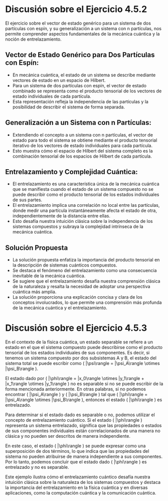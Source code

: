 # Discusión sobre el Ejercicio 4.5.2
El ejercicio sobre el vector de estado genérico para un sistema de dos partículas con espín, y su generalización a un sistema con n partículas, nos permite comprender aspectos fundamentales de la mecánica cuántica y la noción de entrelazamiento.

## Vector de Estado Genérico para Dos Partículas con Espín:
- En mecánica cuántica, el estado de un sistema se describe mediante vectores de estado en un espacio de Hilbert.
- Para un sistema de dos partículas con espín, el vector de estado combinado se representa como el producto tensorial de los vectores de estado individuales de cada partícula.
- Esta representación refleja la independencia de las partículas y la posibilidad de describir el sistema de forma separada.

## Generalización a un Sistema con n Partículas:
- Extendiendo el concepto a un sistema con n partículas, el vector de estado para todo el sistema se obtiene mediante el producto tensorial iterativo de los vectores de estado individuales para cada partícula.
- Esto muestra cómo el espacio de Hilbert del sistema completo es la combinación tensorial de los espacios de Hilbert de cada partícula.

## Entrelazamiento y Complejidad Cuántica:
- El entrelazamiento es una característica única de la mecánica cuántica que se manifiesta cuando el estado de un sistema compuesto no se puede describir como el producto tensorial de los estados individuales de sus partes.
- El entrelazamiento implica una correlación no local entre las partículas, donde medir una partícula instantáneamente afecta el estado de otra, independientemente de la distancia entre ellas.
- Esto desafía nuestra intuición clásica sobre la independencia de los sistemas compuestos y subraya la complejidad intrínseca de la mecánica cuántica.

## Solución Propuesta
- La solución propuesta enfatiza la importancia del producto tensorial en la descripción de sistemas cuánticos compuestos.
- Se destaca el fenómeno del entrelazamiento como una consecuencia inevitable de la mecánica cuántica.
- Se sugiere que el entrelazamiento desafía nuestra comprensión clásica de la naturaleza y resalta la necesidad de adoptar una perspectiva cuántica más amplia.
- La solución proporciona una explicación concisa y clara de los conceptos involucrados, lo que permite una comprensión más profunda de la mecánica cuántica y el entrelazamiento.

# Discusión sobre el Ejercicio 4.5.3
En el contexto de la física cuántica, un estado separable se refiere a un estado en el que el sistema compuesto puede describirse como el producto tensorial de los estados individuales de sus componentes. Es decir, si tenemos un sistema compuesto por dos subsistemas A y B, el estado del sistema total se puede escribir como \( |\psi\rangle = |\psi_A\rangle \otimes |\psi_B\rangle \).

El estado dado por \( |\phi\rangle = |x_0\rangle \otimes |y_1\rangle + |x_1\rangle \otimes |y_1\rangle \) no es separable si no se puede escribir de la forma mencionada anteriormente. En otras palabras, si no podemos encontrar \( |\psi_A\rangle \) y \( |\psi_B\rangle \) tal que \( |\phi\rangle = |\psi_A\rangle \otimes |\psi_B\rangle \), entonces el estado \( |\phi\rangle \) es entrelazado.

Para determinar si el estado dado es separable o no, podemos utilizar el concepto de entrelazamiento cuántico. Si el estado \( |\phi\rangle \) representa un sistema entrelazado, significa que las propiedades o estados de sus componentes individuales están correlacionados de una manera no clásica y no pueden ser descritos de manera independiente.

En este caso, el estado \( |\phi\rangle \) se puede expresar como una superposición de dos términos, lo que indica que las propiedades del sistema no pueden atribuirse de manera independiente a sus componentes. Por lo tanto, podemos concluir que el estado dado \( |\phi\rangle \) es entrelazado y no es separable.

Este ejemplo ilustra cómo el entrelazamiento cuántico desafía nuestra intuición clásica sobre la naturaleza de los sistemas compuestos y destaca la importancia del entrelazamiento en la física cuántica y en diversas aplicaciones, como la computación cuántica y la comunicación cuántica.
